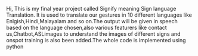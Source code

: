 Hi,
This is my final year project called Signify meaning Sign language Translation. It is used to translate our gestures in 10 different languages like Enlgish,Hindi,Malayalam and so on.The output will be given in speech based on the language chosen,also various featurers like contact us,Chatbot,ASLimages to understand the images of different signs and onspot training is also been added.The whole code is implemented using python
